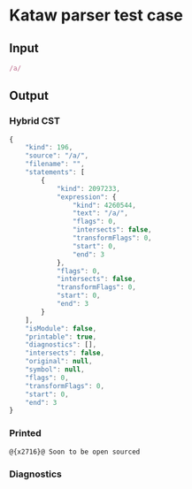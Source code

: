# Kataw parser test case

## Input

`````js
/a/
`````

## Output

### Hybrid CST


```javascript
{
    "kind": 196,
    "source": "/a/",
    "filename": "",
    "statements": [
        {
            "kind": 2097233,
            "expression": {
                "kind": 4260544,
                "text": "/a/",
                "flags": 0,
                "intersects": false,
                "transformFlags": 0,
                "start": 0,
                "end": 3
            },
            "flags": 0,
            "intersects": false,
            "transformFlags": 0,
            "start": 0,
            "end": 3
        }
    ],
    "isModule": false,
    "printable": true,
    "diagnostics": [],
    "intersects": false,
    "original": null,
    "symbol": null,
    "flags": 0,
    "transformFlags": 0,
    "start": 0,
    "end": 3
}
```

  
### Printed


```javascript
@{x2716}@ Soon to be open sourced
```

  
### Diagnostics


```javascript

```

